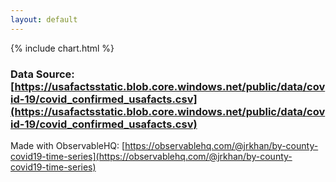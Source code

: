 ```yaml
---
layout: default
---
```

<div class="chart-content">
{% include chart.html %}
</div>

### Data Source: [https://usafactsstatic.blob.core.windows.net/public/data/covid-19/covid_confirmed_usafacts.csv](https://usafactsstatic.blob.core.windows.net/public/data/covid-19/covid_confirmed_usafacts.csv)
Made with ObservableHQ: [https://observablehq.com/@jrkhan/by-county-covid19-time-series](https://observablehq.com/@jrkhan/by-county-covid19-time-series)
